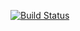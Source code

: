 [![Build Status](https://travis-ci.org/flanker-d/otuscpp_14_yamr.svg?branch=master)](https://travis-ci.org/flanker-d/otuscpp_14_yamr)
